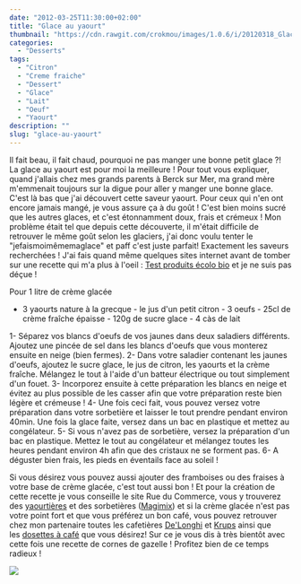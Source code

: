 ```yaml
---
date: "2012-03-25T11:30:00+02:00"
title: "Glace au yaourt"
thumbnail: "https://cdn.rawgit.com/crokmou/images/1.0.6/i/20120318_Glace_Yaourt_0013.jpg"
categories:
  - "Desserts"
tags:
  - "Citron"
  - "Creme fraiche"
  - "Dessert"
  - "Glace"
  - "Lait"
  - "Oeuf"
  - "Yaourt"
description: ""
slug: "glace-au-yaourt"
---
```


Il fait beau, il fait chaud, pourquoi ne pas manger une bonne petit glace ?! La glace au yaourt est pour moi la meilleure ! Pour tout vous expliquer, quand j'allais chez mes grands parents à Berck sur Mer, ma grand mère m'emmenait toujours sur la digue pour aller y manger une bonne glace. C'est là bas que j'ai découvert cette saveur yaourt. Pour ceux qui n'en ont encore jamais mangé, je vous assure ça à du goût ! C'est bien moins sucré que les autres glaces, et c'est étonnamment doux, frais et crémeux ! Mon problème était tel que depuis cette découverte, il m'était difficile de retrouver le même goût selon les glaciers, j'ai donc voulu tenter le "jefaismoimêmemaglace" et paff c'est juste parfait! Exactement les saveurs recherchées ! J'ai fais quand même quelques sites internet avant de tomber sur une recette qui m'a plus à l'oeil : [Test produits écolo bio](http://testproduitsecolobio.free.fr/recette_glace_maison_yaourt_sorbetiere_machine_naturelle.html) et je ne suis pas déçue !

Pour 1 litre de crème glacée

- 3 yaourts nature à la grecque - le jus d'un petit citron - 3 oeufs - 25cl de crème fraîche épaisse - 120g de sucre glace - 4 càs de lait

1- Séparez vos blancs d'oeufs de vos jaunes dans deux saladiers différents. Ajoutez une pincée de sel dans les blancs d'oeufs que vous monterez ensuite en neige (bien fermes). 2- Dans votre saladier contenant les jaunes d'oeufs, ajoutez le sucre glace, le jus de citron, les yaourts et la crème fraîche. Mélangez le tout à l'aide d'un batteur électrique ou tout simplement d'un fouet. 3- Incorporez ensuite à cette préparation les blancs en neige et évitez au plus possible de les casser afin que votre préparation reste bien légère et crémeuse ! 4- Une fois ceci fait, vous pouvez versez votre préparation dans votre sorbetière et laisser le tout prendre pendant environ 40min. Une fois la glace faite, versez dans un bac en plastique et mettez au congélateur. 5- Si vous n'avez pas de sorbetière, versez la préparation d'un bac en plastique. Mettez le tout au congélateur et mélangez toutes les heures pendant environ 4h afin que des cristaux ne se forment pas. 6- A déguster bien frais, les pieds en éventails face au soleil !

Si vous désirez vous pouvez aussi ajouter des framboises ou des fraises à votre base de crème glacée, c'est tout aussi bon ! Et pour la création de cette recette je vous conseille le site Rue du Commerce, vous y trouverez des [yaourtières](http://www.rueducommerce.fr/m/pl/malid:87648,9633616) et des sorbetières ([Magimix](http://www.rueducommerce.fr/m/pl/malid:84250)) et si la crème glacée n'est pas votre point fort et que vous préférez un bon café, vous pouvez retrouver chez mon partenaire toutes les cafetières [De'Longhi](http://www.rueducommerce.fr/m/pl/malid:12382300) et [Krups](http://www.rueducommerce.fr/m/pl/malid:84533) ainsi que les [dosettes à café](http://www.rueducommerce.fr/m/pl/malid:9633596) que vous désirez! Sur ce je vous dis à très bientôt avec cette fois une recette de cornes de gazelle ! Profitez bien de ce temps radieux !

[![](http://4.bp.blogspot.com/-2bLosyMFac4/TxhFg0sR2dI/AAAAAAAABec/Mzg1OnlXUmM/s1600/Signature+copie.jpg)](http://4.bp.blogspot.com/-2bLosyMFac4/TxhFg0sR2dI/AAAAAAAABec/Mzg1OnlXUmM/s1600/Signature+copie.jpg)